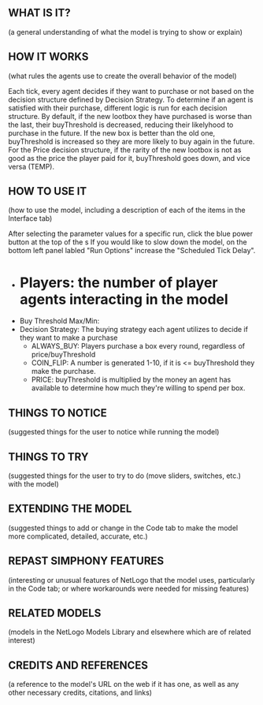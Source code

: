 ## WHAT IS IT?

(a general understanding of what the model is trying to show or explain)

## HOW IT WORKS

(what rules the agents use to create the overall behavior of the model)

Each tick, every agent decides if they want to purchase or not based on the decision structure defined by Decision Strategy. 
To determine if an agent is satisfied with their purchase, different logic is run for each decision structure. By default, 
if the new lootbox they have purchased is worse than the last, their buyThreshold is decreased, reducing their likelyhood
to purchase in the future. If the new box is better than the old one, buyThreshold is increased so they are more likely
to buy again in the future. For the Price decision structure, if the rarity of the new lootbox is not as good as the price
the player paid for it, buyThreshold goes down, and vice versa (TEMP). 


## HOW TO USE IT

(how to use the model, including a description of each of the items in the Interface tab)

After selecting the parameter values for a specific run, click the blue power button at the top of the s
If you would like to slow down the model, on the bottom left panel labled "Run Options" increase the "Scheduled Tick Delay". 

- # Players: the number of player agents interacting in the model
- Buy Threshold Max/Min: 
- Decision Strategy: The buying strategy each agent utilizes to decide if they want to make a purchase
	- ALWAYS_BUY: Players purchase a box every round, regardless of price/buyThreshold
	- COIN_FLIP: A number is generated 1-10, if it is <= buyThreshold they make the purchase. 
	- PRICE: buyThreshold is multiplied by the money an agent has available to determine how much they're willing to spend per box. 
	

## THINGS TO NOTICE

(suggested things for the user to notice while running the model)

## THINGS TO TRY

(suggested things for the user to try to do (move sliders, switches, etc.) with the model)

## EXTENDING THE MODEL

(suggested things to add or change in the Code tab to make the model more complicated, detailed, accurate, etc.)

## REPAST SIMPHONY FEATURES

(interesting or unusual features of NetLogo that the model uses, particularly in the Code tab; or where workarounds were needed for missing features)

## RELATED MODELS

(models in the NetLogo Models Library and elsewhere which are of related interest)

## CREDITS AND REFERENCES

(a reference to the model's URL on the web if it has one, as well as any other necessary credits, citations, and links)
